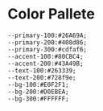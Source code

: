  # Color Pallete
 
    --primary-100:#26A69A;
    --primary-200:#408d86;
    --primary-300:#cdfaf6;
    --accent-100:#80CBC4;
    --accent-200:#43A49B;
    --text-100:#263339;
    --text-200:#728f9e;
    --bg-100:#E0F2F1;
    --bg-200:#D0EBEA;
    --bg-300:#FFFFFF;

